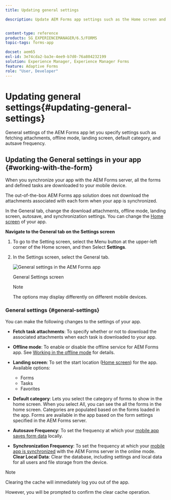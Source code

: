 ```yaml
---
title: Updating general settings

description: Update AEM Forms app settings such as the Home screen and fetch Startpoints and attachments options


content-type: reference
products: SG_EXPERIENCEMANAGER/6.5/FORMS
topic-tags: forms-app

docset: aem65
exl-id: 3e74cda2-ba3e-4ee9-b7d0-76a804232199
solution: Experience Manager, Experience Manager Forms
feature: Adaptive Forms
role: "User, Developer"
---
```

# Updating general settings{#updating-general-settings}

General settings of the AEM Forms app let you specify settings such as fetching attachments, offline mode, landing screen, default category, and autsave frequency.

## Updating the General settings in your app {#working-with-the-form}

When you synchronize your app with the AEM Forms server, all the forms and defined tasks are downloaded to your mobile device.

The out-of-the-box AEM Forms app solution does not download the attachments associated with each form when your app is synchronized.

In the General tab, change the download attachments, offline mode, landing screen, autosave, and synchronization settings. You can change the [Home screen](../../forms/using/home-screen.md) of your app.

**Navigate to the General tab on the Settings screen**

1. To go to the Setting screen, select the Menu button at the upper-left corner of the Home screen, and then Select **Settings**.
1. In the Settings screen, select the General tab.

   ![General settings in the AEM Forms app](assets/gen-settings-1.png)

   General Settings screen

   >[!NOTE]
   >
   >The options may display differently on different mobile devices.

### General settings {#general-settings}

You can make the following changes to the settings of your app.

* **Fetch task attachments**: To specify whether or not to download the associated attachments when each task is downloaded to your app.
* **Offline mode**: To enable or disable the offline service for AEM Forms app. See [Working in the offline mode](/help/forms/using/work-offline-mode.md) for details.
* **Landing screen**: To set the start location ([Home screen](../../forms/using/home-screen.md)) for the app.
  Available options:

  * Forms
  * Tasks
  * Favorites

* **Default category**: Lets you select the category of forms to show in the home screen. When you select All, you can see the all the forms in the home screen. Categories are populated based on the forms loaded in the app. Forms are available in the app based on the form settings specified in the AEM Forms server.

* **Autosave Frequency**: To set the frequency at which your [mobile app saves form data](../../forms/using/autosave-data-app.md) locally.
* **Synchronization Frequency**: To set the frequency at which your [mobile app is synchronized](../../forms/using/sync-app.md) with the AEM Forms server in the online mode.
**Clear Local Data**: Clear the database, including settings and local data for all users and file storage from the device.

>[!NOTE]
>
>Clearing the cache will immediately log you out of the app.
>
>However, you will be prompted to confirm the clear cache operation.
